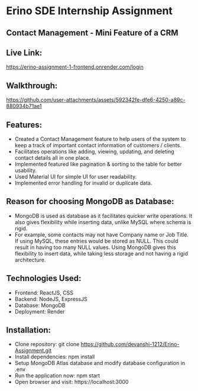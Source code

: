 # Erino SDE Internship Assignment
## Contact Management - Mini Feature of a CRM

## Live Link:
https://erino-assignment-1-frontend.onrender.com/login

## Walkthrough:
https://github.com/user-attachments/assets/592342fe-dfe6-4250-a89c-880934b71ae1

## Features:
- Created a Contact Management feature to help users of the system to keep a track of important contact information of customers / clients.
- Facilitates operations like adding, viewing, updating, and deleting contact details all in one place.
- Implemented featured like pagination & sorting to the table for better usability.
- Used Material UI for simple UI for user readability.
- Implemented error handling for invalid or duplicate data.

## Reason for choosing MongoDB as Database:
- MongoDB is used as database as it facilitates quicker write operations. It also gives flexibility while inserting data, unlike MySQL where schema is rigid.
- For example, some contacts may not have Company name or Job Title. If using MySQL, these entries would be stored as NULL. This could result in having too many NULL values. Using MongoDB gives this flexibility to insert data, while taking less storage and not having a rigid architecture.


## Technologies Used:
- Frontend: ReactJS, CSS
- Backend: NodeJS, ExpressJS
- Database: MongoDB
- Deployment: Render

## Installation:
- Clone repository:
  git clone https://github.com/devanshi-1212/Erino-Assignment.git
- Install dependencies:
  npm install
- Setup MongoDB Atlas database and modify database configuration in .env
- Run the application now:
  npm start
- Open browser and visit:
  https://localhost:3000
